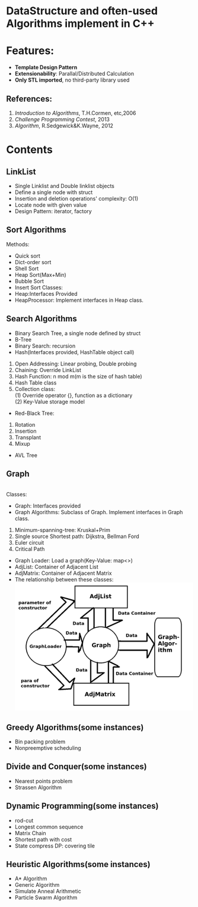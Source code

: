 # DataStructure and often-used Algorithms implement in C++
# Features:
* **Template Design Pattern**
* **Extensionability**: Parallal/Distributed Calculation
* **Only STL imported**, no third-party library used
## References:
1. *Introduction to Algorithms*, T.H.Cormen, etc,2006<br/>
2. *Challenge Programming Contest*, 2013<br/>
3. *Algorithm*, R.Sedgewick&K.Wayne, 2012<br/>
# Contents
## LinkList
* Single Linklist and Double linklist objects
* Define a single node with struct
* Insertion and deletion operations' complexity: O(1)
* Locate node with given value
* Design Pattern: iterator, factory
## Sort Algorithms
Methods:<br/>
* Quick sort
* Dict-order sort
* Shell Sort
* Heap Sort(Max+Min)
* Bubble Sort
* Insert Sort
Classes:<br/>
* Heap:Interfaces Provided
* HeapProcessor: Implement interfaces in Heap class. 
## Search Algorithms
* Binary Search Tree, a single node defined by struct
* B-Tree
* Binary Search: recursion
* Hash(Interfaces provided, HashTable object call)<br/>
1. Open Addressing: Linear probing, Double probing<br/>
2. Chaining: Override LinkList<br/>
3. Hash Function: n mod m(m is the size of hash table)<br/>
4. Hash Table class<br/>
5. Collection class:<br/>
(1) Override operator {}, function as a dictionary<br/>
(2) Key-Value storage model<br/>
* Red-Black Tree:<br/>
1. Rotation<br/>
2. Insertion<br/>
3. Transplant<br/>
4. Mixup<br/>
* AVL Tree
## Graph
<br/>Classes:<br/>
* Graph: Interfaces provided
* Graph Algorithms: Subclass of Graph. Implement interfaces in Graph class.
1. Minimum-spanning-tree: Kruskal+Prim<br/>
2. Single source Shortest path: Dijkstra, Bellman Ford<br/>
3. Euler circuit<br/>
4. Critical Path<br/>
* Graph Loader: Load a graph(Key-Value: map<>)
* AdjList: Container of Adjacent List
* AdjMatrix: Container of Adjacent Matrix
* The relationship between these classes:
![image](https://github.com/markmakemate/DataStructure/blob/master/Relationship.png)
## Greedy Algorithms(some instances)
* Bin packing problem
* Nonpreemptive scheduling
## Divide and Conquer(some instances)
* Nearest points problem
* Strassen Algorithm
## Dynamic Programming(some instances)
* rod-cut
* Longest common sequence
* Matrix Chain
* Shortest path with cost
* State compress DP: covering tile
## Heuristic Algorithms(some instances)
* A* Algorithm
* Generic Algorithm
* Simulate Anneal Arithmetic
* Particle Swarm Algorithm

